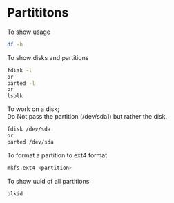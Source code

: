 # Partititons

To show usage

```bash
df -h
```

To show disks and partitions

```bash
fdisk -l
or
parted -l
or
lsblk
```

To work on a disk;   
Do Not pass the partition (/dev/sda1) but rather the disk. 

```bash
fdisk /dev/sda
or
parted /dev/sda
```

To format a partition to ext4 format

```bash
mkfs.ext4 <partition>
```

To show uuid of all partitions

```bash
blkid
```

